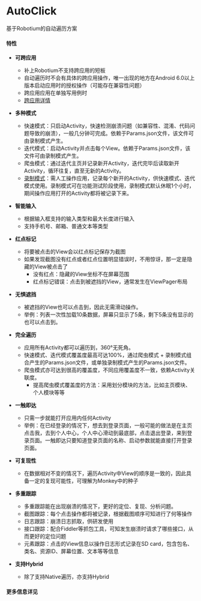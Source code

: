 # AutoClick
基于Robotium的自动遍历方案



#### 特性

- **可跨应用** 
  - 补上Robotium不支持跨应用的短板
  - 自动遍历时不会有具体的跨应用操作，唯一出现的地方在Android 6.0以上版本启动应用时的授权操作（可能存在兼容性问题）
  - 跨应用应用在单独写用例时
  - [跨应用详情](https://testerhome.com/topics/7273)
- **多种模式** 
  - 快速模式：只启动Activity，快速检测崩溃问题（如兼容性、混淆、代码问题导致的崩溃），一般几分钟可完成。依赖于Params.json文件，该文件可由录制模式产生。
  - 迭代模式：启动Activity并点击每个View。依赖于Params.json文件，该文件可由录制模式产生。
  - 爬虫模式：通过迭代主页并记录新开Activity，迭代完毕后读取新开Activity，循环往复，直至无新的Activity。
  - [录制模式](https://testerhome.com/topics/7298)：需人工操作应用，记录每个新开的Activity，供快速模式、迭代模式使用。录制模式可在功能测试阶段使用，录制模式默认休眠1个小时，期间操作应用打开的Activity都将被记录下来。
- **智能输入** 
  - 根据输入框支持的输入类型和最大长度进行输入
  - 支持手机号、邮箱、普通文本等类型
- **红点标记** 
  - 将要被点击的View会以红点标记保存为截图
  - 如果发现截图没有红点或者红点位置明显错误时，不用惊讶，那一定是隐藏的View被点击了
    - 没有红点：隐藏的View坐标不在屏幕范围
    - 红点标记错误：点击到被遮挡的View，通常发生在ViewPager布局
- **无惧遮挡** 
  - 被遮挡的View也可以点击到，因此无需滑动操作。
  - 举例：列表一次性加载10条数据，屏幕只显示了5条，剩下5条没有显示的也可以点击到。
- **完全遍历** 
  - 应用所有Activity都可以遍历到，360°无死角。
  - 快速模式、迭代模式覆盖度最高可达100%，通过爬虫模式 + 录制模式组合产生的Params.json文件，或单独录制模式产生的Params.json文件。
  - 爬虫模式亦可达到很高的覆盖度，不同应用覆盖度不一致，依赖Activity关联度。
    - 提高爬虫模式覆盖度的方法：采用划分模块的方法，比如主页模块、个人模块等等
- **一触即达** 
  - 只需一步就能打开应用内任何Activity
  - 举例：在已经登录的情况下，想去到登录页面，一般可能的做法是在主页点击我，去到个人中心，个人中心滑动到最底部，点击退出登录，来到登录页面。一触即达只要知道登录页面的名称、启动参数就能直接打开登录页面。
- **可复现性** 
  - 在数据相对不变的情况下，遍历Activity中View的顺序是一致的，因此具备一定的复现可能性，可理解为Monkey中的种子
- **多重跟踪** 
  - 多重跟踪能在出现崩溃的情况下，更好的定位、复现、分析问题。
  - 截图跟踪：每个点击操作都将被记录，根据截图顺序可知进行了何等操作
  - 日志跟踪：崩溃日志抓取，供研发使用
  - 接口跟踪：配合Fiddler等抓包工具，可知发生崩溃时请求了哪些接口，从而更好的定位问题
  - 元素跟踪：点击的View信息以操作日志形式记录在SD card，包含包名、类名、资源ID、屏幕位置、文本等等信息


- **支持Hybrid** 
  - 除了支持Native遍历，亦支持Hybrid



#### 更多信息详见

[]()